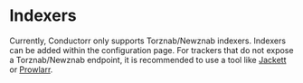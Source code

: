 # Indexers

Currently, Conductorr only supports Torznab/Newznab indexers. Indexers can be added within the configuration page. For trackers that do not expose a Torznab/Newznab endpoint, it is recommended to use a tool like [Jackett](https://github.com/Jackett/Jackett) or [Prowlarr](https://github.com/Prowlarr/Prowlarr).
